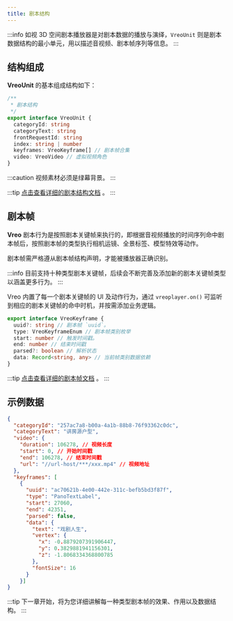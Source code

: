 ```yaml
---
title: 剧本结构
---
```


:::info
如视 3D 空间剧本播放器是对剧本数据的播放与演绎，`VreoUnit` 则是剧本数据结构的最小单元，用以描述音视频、剧本帧序列等信息。
:::

## 结构组成

**VreoUnit** 的基本组成结构如下：

```ts title="剧本结构"
/**
 * 剧本结构
 */
export interface VreoUnit {
  categoryId: string 
  categoryText: string 
  frontRequestId: string
  index: string | number
  keyframes: VreoKeyframe[] // 剧本帧合集
  video: VreoVideo // 虚拟视频角色
}
```

:::caution
视频素材必须是绿幕背景。
:::

:::tip
[点击查看详细的剧本结构文档](https://unpkg.com/@realsee/vreo@0.2.0-alpha.10/docs/interfaces/Player.VreoUnit.html) 。
:::

## 剧本帧

**Vreo** 剧本行为是按照剧本关键帧来执行的，即根据音视频播放的时间序列命中剧本帧后，按照剧本帧的类型执行相机运镜、全景标签、模型特效等动作。

剧本帧需严格遵从剧本帧结构声明，才能被播放器正确识别。

:::info
目前支持十种类型剧本关键帧，后续会不断完善及添加新的剧本关键帧类型以涵盖更多行为。
:::

Vreo 内置了每一个剧本关键帧的 UI 及动作行为，通过 `vreoplayer.on()` 可监听到相应的剧本关键帧的命中时机，并按需添加业务逻辑。


```ts title="剧本帧结构声明"
export interface VreoKeyframe {
  uuid?: string // 剧本帧 `uuid`。
  type: VreoKeyframeEnum // 剧本帧类别枚举
  start: number // 触发时间戳。
  end: number // 结束时间戳
  parsed?: boolean // 解析状态
  data: Record<string, any> // 当前帧类别数据依赖
}
```

:::tip
[点击查看详细的剧本帧文档](https://unpkg.com/@realsee/vreo@0.2.0-alpha.10/docs/interfaces/Player.VreoKeyframe.html) 。
:::

## 示例数据

```json title="剧本结构示例"
{
  "categoryId": "257ac7a8-b00a-4a1b-88b8-76f93362c0dc",
  "categoryText": "讲房源户型",
  "video": {
    "duration": 106278, // 视频长度
    "start": 0, // 开始时间戳
    "end": 106278, // 结束时间戳
    "url": "//url-host/***/xxx.mp4" // 视频地址
  },
  "keyframes": [
    {
      "uuid": "ac70621b-4e00-442e-311c-befb5bd3f87f",
      "type": "PanoTextLabel",
      "start": 27060,
      "end": 42351,
      "parsed": false,
      "data": {
        "text": "戏剧人生",
        "vertex": {
          "x": -0.8879207391906447,
          "y": 0.3829881941156301,
          "z": -1.8068334368800785
        },
        "fontSize": 16
      }
    }]
}
```

:::tip
下一章开始，将为您详细讲解每一种类型剧本帧的效果、作用以及数据结构。
:::

